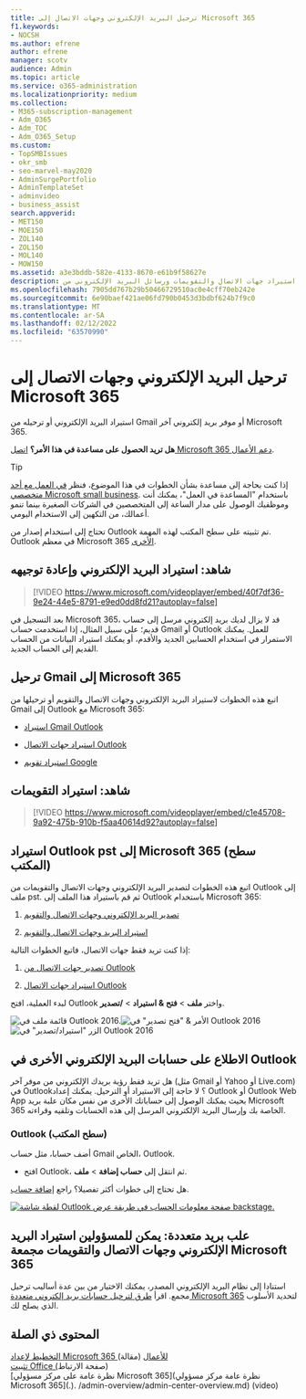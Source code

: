 ```yaml
---
title: ترحيل البريد الإلكتروني وجهات الاتصال إلى Microsoft 365
f1.keywords:
- NOCSH
ms.author: efrene
author: efrene
manager: scotv
audience: Admin
ms.topic: article
ms.service: o365-administration
ms.localizationpriority: medium
ms.collection:
- M365-subscription-management
- Adm_O365
- Adm_TOC
- Adm_O365_Setup
ms.custom:
- TopSMBIssues
- okr_smb
- seo-marvel-may2020
- AdminSurgePortfolio
- AdminTemplateSet
- adminvideo
- business_assist
search.appverid:
- MET150
- MOE150
- ZOL140
- ZOL150
- MOL140
- MOW150
ms.assetid: a3e3bddb-582e-4133-8670-e61b9f58627e
description: تعرف على كيفية استيراد جهات الاتصال والتقويمات ورسائل البريد الإلكتروني من Gmail أو موفر بريد إلكتروني آخر وترحيلها إلى Microsoft 365.
ms.openlocfilehash: 7905dd767b29b50466729510ac0e4cff70eb242e
ms.sourcegitcommit: 6e90baef421ae06fd790b0453d3bdbf624b7f9c0
ms.translationtype: MT
ms.contentlocale: ar-SA
ms.lasthandoff: 02/12/2022
ms.locfileid: "63570990"
---
```

# <a name="migrate-email-and-contacts-to-microsoft-365"></a>ترحيل البريد الإلكتروني وجهات الاتصال إلى Microsoft 365

استيراد البريد الإلكتروني أو ترحيله من Gmail أو موفر بريد إلكتروني آخر Microsoft 365.
  
 **هل تريد الحصول على مساعدة في هذا الأمر؟**  [اتصل Microsoft 365 دعم الأعمال](../../business-video/get-help-support.md). 

> [!TIP]
> إذا كنت بحاجة إلى مساعدة بشأن الخطوات في هذا الموضوع، فنظر [في العمل مع أحد متخصصي Microsoft small business](https://go.microsoft.com/fwlink/?linkid=2186871). باستخدام "المساعدة في العمل"، يمكنك أنت وموظفيك الوصول على مدار الساعة إلى المتخصصين في الشركات الصغيرة بينما تنمو أعمالك، من التكهين إلى الاستخدام اليومي.
  
تحتاج إلى استخدام إصدار من Outlook تم تثبيته على سطح المكتب لهذه المهمة. Outlook في معظم Microsoft 365 [الأخرى](https://go.microsoft.com/fwlink/p/?LinkId=723731).
  
## <a name="watch-import-and-redirect-email"></a>شاهد: استيراد البريد الإلكتروني وإعادة توجيهه

> [!VIDEO https://www.microsoft.com/videoplayer/embed/40f7df36-9e24-44e5-8791-e9ed0dd8fd21?autoplay=false]

بعد التسجيل في Microsoft 365، قد لا يزال لديك بريد إلكتروني مرسل إلى حساب قديم؛ على سبيل المثال، إذا استخدمت حساب Gmail أو Outlook للعمل. يمكنك الاستمرار في استخدام الحسابين الجديد والأقدم، أو يمكنك استيراد البيانات من الحساب القديم إلى الحساب الجديد.

## <a name="migrate-gmail-to-microsoft-365"></a>ترحيل Gmail إلى Microsoft 365

اتبع هذه الخطوات لاستيراد البريد الإلكتروني وجهات الاتصال والتقويم أو ترحيلها من Gmail إلى Outlook مع Microsoft 365:
  
- [استيراد Gmail Outlook](https://support.microsoft.com/office/20fdb8f2-fed8-4b14-baf0-bf04b9c44bf7)
    
- [استيراد جهات الاتصال Outlook](https://support.microsoft.com/office/bb796340-b58a-46c1-90c7-b549b8f3c5f8)
    
- [استيراد تقويم Google](https://support.microsoft.com/office/098ed60c-936b-41fb-83d6-7e3786437330)

## <a name="watch-import-calendars"></a>شاهد: استيراد التقويمات
    
> [!VIDEO https://www.microsoft.com/videoplayer/embed/c1e45708-9a92-475b-910b-f5aa40614d92?autoplay=false]
  
## <a name="import-outlook-pst-files-to-microsoft-365-desktop"></a>استيراد Outlook pst إلى Microsoft 365 (سطح المكتب)

اتبع هذه الخطوات لتصدير البريد الإلكتروني وجهات الاتصال والتقويمات من Outlook إلى ملف pst. ثم قم باستيراد هذا الملف إلى Outlook باستخدام Microsoft 365:
  
1. [تصدير البريد الإلكتروني وجهات الاتصال والتقويم](https://support.microsoft.com/office/14252b52-3075-4e9b-be4e-ff9ef1068f91)
    
2. [استيراد البريد وجهات الاتصال والتقويم](https://support.microsoft.com/office/431a8e9a-f99f-4d5f-ae48-ded54b3440ac)
    
إذا كنت تريد فقط جهات الاتصال، فاتبع الخطوات التالية:
  
1. [تصدير جهات الاتصال من Outlook](https://support.microsoft.com/office/10f09abd-643c-4495-bb80-543714eca73f)
    
2. [استيراد جهات الاتصال Outlook](https://support.microsoft.com/office/bb796340-b58a-46c1-90c7-b549b8f3c5f8)
    
لبدء العملية، افتح Outlook واختر **ملف** \> **فتح &amp; استيراد** \> **/تصدير**.
  
![قائمة ملف في Outlook 2016.](../../media/2f1c39a5-177e-4052-9dd8-90c0d140be2c.png)![الأمر &amp; "فتح تصدير" في Outlook 2016](../../media/eecab6df-c372-45b1-8a8a-2f6d7af0dd68.png)![الزر "استيراد/تصدير" في Outlook 2016](../../media/ed90ae47-20db-4be1-b0c0-826008432c6e.png)
  
## <a name="see-other-email-accounts-in-outlook"></a>الاطلاع على حسابات البريد الإلكتروني الأخرى في Outlook

هل تريد فقط رؤية بريدك الإلكتروني من موفر آخر (مثل Gmail أو Yahoo أو Live.com) في Outlook؟ لا حاجة إلى الاستيراد أو الترحيل. يمكنك إعداد Outlook أو Outlook Web App بحيث يمكنك الوصول إلى حساباتك الأخرى من نفس مكان علبة بريد Microsoft 365 الخاصة بك وإرسال البريد الإلكتروني المرسل إلى هذه الحسابات وتلقيه وقراءته.
  
### <a name="outlook-desktop"></a>Outlook (سطح المكتب)

أضف حسابا، مثل حساب Gmail الخاص، Outlook.
  
- افتح Outlook، ثم انتقل إلى **حساب إضافة** \> **ملف**.
    
هل تحتاج إلى خطوات أكثر تفصيلا؟ راجع [إضافة حساب](https://support.microsoft.com/office/6e27792a-9267-4aa4-8bb6-c84ef146101b).
  
[![لقطة شاشة Outlook صفحة معلومات الحساب في طريقة عرض backstage.](../../media/6a7fa106-1077-4351-9fe2-8eb00918b40a.png)](https://support.microsoft.com/office/6e27792a-9267-4aa4-8bb6-c84ef146101b)
  
## <a name="multiple-mailboxes-admins-can-bulk-import-email-contacts-and-calendars-to-microsoft-365"></a>علب بريد متعددة: يمكن للمسؤولين استيراد البريد الإلكتروني وجهات الاتصال والتقويمات مجمعة Microsoft 365

استنادا إلى نظام البريد الإلكتروني المصدر، يمكنك الاختيار من بين عدة أساليب ترحيل مجمع. اقرأ [طرق لترحيل حسابات بريد إلكتروني متعددة Microsoft 365](/Exchange/mailbox-migration/mailbox-migration) لتحديد الأسلوب الذي يصلح لك.

## <a name="related-content"></a>المحتوى ذي الصلة

[التخطيط لإعداد Microsoft 365 للأعمال](plan-your-setup.md) (مقالة)\
[تثبيت Office (](install-applications.md)صفحة الارتباط)\
[نظرة عامة على مركز مسؤولي Microsoft 365](نظرة عامة مركز مسؤولي Microsoft 365](.). /admin-overview/admin-center-overview.md) (video)